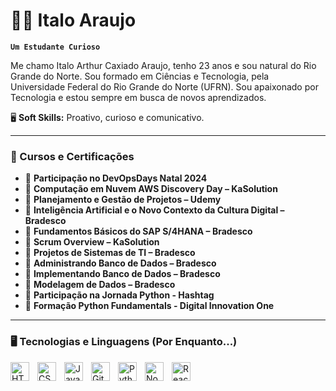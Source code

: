 # 👨‍💻 Italo Araujo

**`Um Estudante Curioso`**

Me chamo Italo Arthur Caxiado Araujo, tenho 23 anos e sou natural do Rio Grande do Norte. Sou formado em Ciências e Tecnologia, pela Universidade Federal do Rio Grande do Norte (UFRN). Sou apaixonado por Tecnologia e estou sempre em busca de novos aprendizados.

🖥️ **Soft Skills:** Proativo, curioso e comunicativo.

---
### 📜 Cursos e Certificações

- 📌 **Participação no DevOpsDays Natal 2024**  
- 📌 **Computação em Nuvem AWS Discovery Day – KaSolution**  
- 📌 **Planejamento e Gestão de Projetos – Udemy**  
- 📌 **Inteligência Artificial e o Novo Contexto da Cultura Digital – Bradesco**  
- 📌 **Fundamentos Básicos do SAP S/4HANA – Bradesco**  
- 📌 **Scrum Overview – KaSolution**  
- 📌 **Projetos de Sistemas de TI – Bradesco**  
- 📌 **Administrando Banco de Dados – Bradesco**  
- 📌 **Implementando Banco de Dados – Bradesco**  
- 📌 **Modelagem de Dados – Bradesco**  
- 📌 **Participação na Jornada Python - Hashtag**  
- 📌 **Formação Python Fundamentals - Digital Innovation One** 



---
### 🖥️ Tecnologias e Linguagens (Por Enquanto...)

<img 
    align="left" 
    alt="HTML"
    title="HTML" 
    width="30px" 
    style="padding-right: 10px;" 
    src="https://cdn.jsdelivr.net/gh/devicons/devicon@latest/icons/html5/html5-original.svg" 
/>
<img 
    align="left" 
    alt="CSS" 
    title="CSS"
    width="30px" 
    style="padding-right: 10px;" 
    src="https://cdn.jsdelivr.net/gh/devicons/devicon@latest/icons/css3/css3-original.svg" 
/>
<img 
    align="left" 
    alt="JavaScript" 
    title="JavaScript"
    width="30px" 
    style="padding-right: 10px;" 
    src="https://cdn.jsdelivr.net/gh/devicons/devicon@latest/icons/javascript/javascript-original.svg" 
/>

<img 
    align="left" 
    alt="Git" 
    title="Git"
    width="30px" 
    style="padding-right: 10px;" 
    src="https://cdn.jsdelivr.net/gh/devicons/devicon@latest/icons/git/git-original.svg" 
/>
<img 
    align="left" 
    alt="Python" 
    title="Python"
    width="30px" 
    style="padding-right: 10px;" 
    src="https://cdn.jsdelivr.net/gh/devicons/devicon@latest/icons/python/python-original.svg" 
/>

<img 
    align="left" 
    alt="Nodejs" 
    title="Nodejs"
    width="30px" 
    style="padding-right: 10px;" 
    src="https://cdn.jsdelivr.net/gh/devicons/devicon@latest/icons/nodejs/nodejs-plain-wordmark.svg"             
/>

<img 
    align="left" 
    alt="React" 
    title="React"
    width="30px" 
    style="padding-right: 10px;" 
    src="https://cdn.jsdelivr.net/gh/devicons/devicon@latest/icons/react/react-original-wordmark.svg"     
/>
      
<br/>
<br/>
